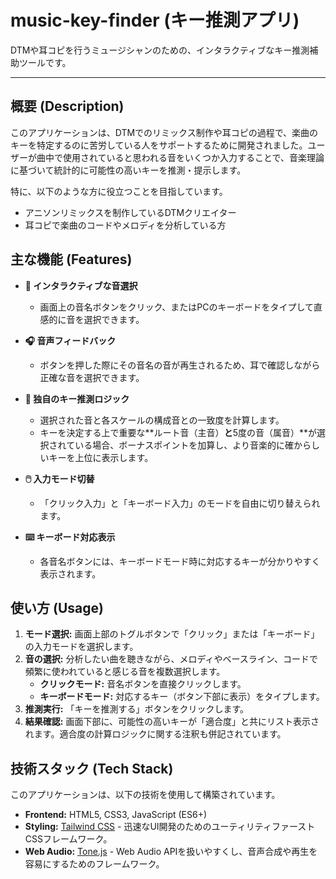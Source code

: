 # music-key-finder (キー推測アプリ)

DTMや耳コピを行うミュージシャンのための、インタラクティブなキー推測補助ツールです。

---

## 概要 (Description)

このアプリケーションは、DTMでのリミックス制作や耳コピの過程で、楽曲のキーを特定するのに苦労している人をサポートするために開発されました。ユーザーが曲中で使用されていると思われる音をいくつか入力することで、音楽理論に基づいて統計的に可能性の高いキーを推測・提示します。

特に、以下のような方に役立つことを目指しています。
* アニソンリミックスを制作しているDTMクリエイター
* 耳コピで楽曲のコードやメロディを分析している方

## 主な機能 (Features)

* **🎹 インタラクティブな音選択**
    * 画面上の音名ボタンをクリック、またはPCのキーボードをタイプして直感的に音を選択できます。

* **🎧 音声フィードバック**
    * ボタンを押した際にその音名の音が再生されるため、耳で確認しながら正確な音を選択できます。

* **🤖 独自のキー推測ロジック**
    * 選択された音と各スケールの構成音との一致度を計算します。
    * キーを決定する上で重要な**ルート音（主音）**と**5度の音（属音）**が選択されている場合、ボーナスポイントを加算し、より音楽的に確からしいキーを上位に表示します。

* **🖱️ 入力モード切替**
    * 「クリック入力」と「キーボード入力」のモードを自由に切り替えられます。

* **⌨️ キーボード対応表示**
    * 各音名ボタンには、キーボードモード時に対応するキーが分かりやすく表示されます。

## 使い方 (Usage)

1.  **モード選択:** 画面上部のトグルボタンで「クリック」または「キーボード」の入力モードを選択します。
2.  **音の選択:** 分析したい曲を聴きながら、メロディやベースライン、コードで頻繁に使われていると感じる音を複数選択します。
    * **クリックモード:** 音名ボタンを直接クリックします。
    * **キーボードモード:** 対応するキー（ボタン下部に表示）をタイプします。
3.  **推測実行:** 「キーを推測する」ボタンをクリックします。
4.  **結果確認:** 画面下部に、可能性の高いキーが「適合度」と共にリスト表示されます。適合度の計算ロジックに関する注釈も併記されています。

## 技術スタック (Tech Stack)

このアプリケーションは、以下の技術を使用して構築されています。

* **Frontend:** HTML5, CSS3, JavaScript (ES6+)
* **Styling:** [Tailwind CSS](https://tailwindcss.com/) - 迅速なUI開発のためのユーティリティファーストCSSフレームワーク。
* **Web Audio:** [Tone.js](https://tonejs.github.io/) - Web Audio APIを扱いやすくし、音声合成や再生を容易にするためのフレームワーク。

